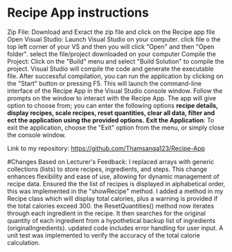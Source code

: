 # Recipe App instructions
Zip File: Download and  Exract the zip file and click on the Recipe app file
Open Visual Studio: Launch Visual Studio on your computer.
click file o the top left corner of your VS and then you will click "Open" and then "Open folder".
select the file/project downloaded on your computer
Compile the Project: Click on the "Build" menu and select "Build Solution" to compile the project. Visual Studio will compile the code and generate the executable file.
After successful compilation, you can run the application by clicking on the "Start" button or pressing F5. This will launch the command-line interface of the Recipe App in the Visual Studio console window.
Follow the prompts on the window to interact with the Recipe App. The app will give option to choose from; you can enter the following options **recipe details, display recipes, scale recipes, reset quantities, clear all data, filter and ect the application using the provided options.**
**Exit the Application**: To exit the application, choose the "Exit" option from the menu, or simply close the console window.


Link to my repository:
https://github.com/Thamsanqa123/Recipe-App

#Changes Based on Lecturer's Feedback:
I replaced arrays with generic collections (lists) to store recipes, ingredients, and steps. This change enhances flexibility and ease of use, allowing for dynamic management of recipe data.
Ensured the the list of recipes is displayed in alphabetical order, this was implemented in the "showRecipe" method.
I added a method in my Recipe class which will display total calories, plus a warning is provided if the total calories exceed 300.
the ResetQuantities() method now iterates through each ingredient in the recipe. It then searches for the original quantity of each ingredient from a hypothetical backup list of ingredients (originalIngredients).
updated code includes error handling for user input.
A unit test was implemented to verify the accuracy of the total calorie calculation. 
